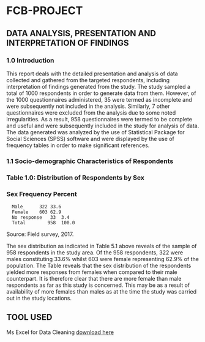 # FCB-PROJECT
## DATA ANALYSIS, PRESENTATION AND INTERPRETATION OF FINDINGS
### 1.0	Introduction


This report deals with the detailed presentation and analysis of data collected and gathered from the targeted respondents, including interpretation of findings generated from the study. The study sampled a total of 1000 respondents in order to generate data from them. However, of the 1000 questionnaires administered, 35 were termed as incomplete and were subsequently not included in the analysis. Similarly, 7 other questionnaires were excluded from the analysis due to some noted irregularities. As a result, 958 questionnaires were termed to be complete and useful and were subsequently included in the study for analysis of data. The data generated was analyzed by the use of Statistical Package for Social Sciences (SPSS) software and were displayed by the use of frequency tables in order to make significant references.

### 1.1	Socio-demographic Characteristics of Respondents


### Table 1.0: Distribution of Respondents by Sex
### Sex	Frequency	Percent
      Male      322	33.6
      Female	603	62.9
      No response	33	3.4
      Total        958	100.0
Source: Field survey, 2017.

The sex distribution as indicated in Table 5.1 above reveals of the sample of 958 respondents in the study area. Of the 958 respondents, 322 were males constituting 33.6% whilst 603 were female representing 62.9% of the population. The Table reveals that the sex distribution of the respondents yielded more responses from females when compared to their male counterpart. It is therefore clear that there are more female than male respondents as far as this study is concerned. This may be as a result of availability of more females than males as at the time the study was carried out in the study locations.


## TOOL USED
Ms Excel for Data Cleaning [download here](https://micrsoft.com)
